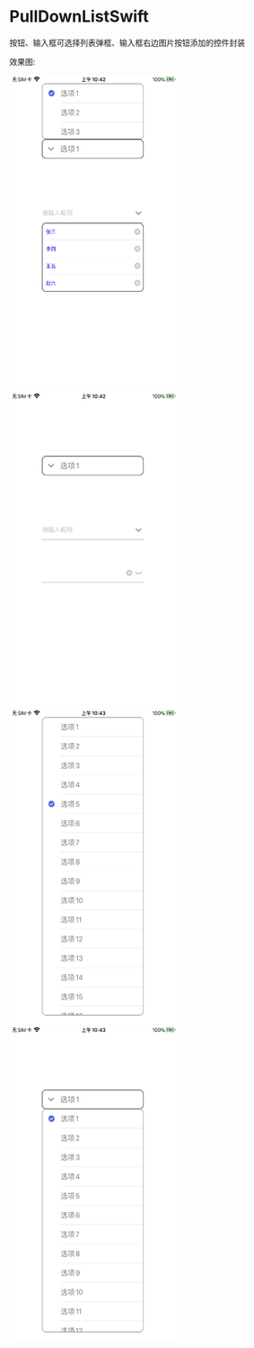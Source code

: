 # PullDownListSwift
按钮、输入框可选择列表弹框、输入框右边图片按钮添加的控件封装

效果图:  

<img src="https://github.com/CMlinksuccess/PullDownListSwift/blob/master/EffectDrawing/image1.PNG" width="300" height="560" alt="效果图1"><img src="https://github.com/CMlinksuccess/PullDownListSwift/blob/master/EffectDrawing/image2.PNG" width="300" height="560" alt="效果图2"><img src="https://github.com/CMlinksuccess/PullDownListSwift/blob/master/EffectDrawing/image3.PNG" width="300" height="560" alt="效果图3"><img src="https://github.com/CMlinksuccess/PullDownListSwift/blob/master/EffectDrawing/image4.PNG" width="300" height="560" alt="效果图4">

